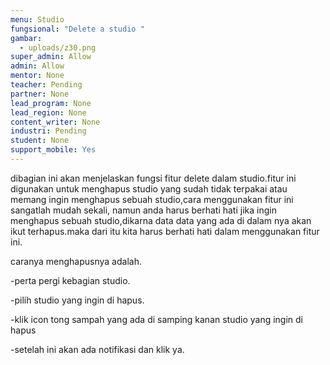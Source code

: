 ```yaml
---
menu: Studio
fungsional: "Delete a studio "
gambar:
  - uploads/z30.png
super_admin: Allow
admin: Allow
mentor: None
teacher: Pending
partner: None
lead_program: None
lead_region: None
content_writer: None
industri: Pending
student: None
support_mobile: Yes
---
```

dibagian ini akan menjelaskan fungsi fitur delete dalam studio.fitur ini digunakan untuk menghapus studio yang sudah tidak terpakai atau memang ingin menghapus sebuah studio,cara menggunakan fitur ini sangatlah mudah sekali, namun anda harus berhati hati jika ingin menghapus sebuah studio,dikarna data data yang ada di dalam nya akan ikut terhapus.maka dari itu kita harus berhati hati dalam menggunakan fitur ini.

caranya menghapusnya adalah.

\-perta pergi kebagian studio.

\-pilih studio yang ingin di hapus.

\-klik icon tong sampah yang ada di samping kanan studio yang ingin di hapus

\-setelah ini akan ada notifikasi dan klik ya.